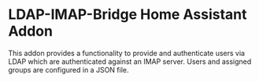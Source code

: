 # LDAP-IMAP-Bridge Home Assistant Addon

This addon provides a functionality to provide and authenticate users via LDAP which are authenticated against an IMAP server.
Users and assigned groups are configured in a JSON file.
